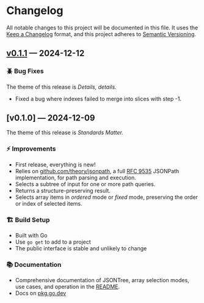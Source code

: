 # Changelog

All notable changes to this project will be documented in this file. It uses the
[Keep a Changelog] format, and this project adheres to [Semantic Versioning].

  [Keep a Changelog]: https://keepachangelog.com/en/1.1.0/
  [Semantic Versioning]: https://semver.org/spec/v2.0.0.html
    "Semantic Versioning 2.0.0"

## [v0.1.1] — 2024-12-12

### 🪲 Bug Fixes

The theme of this release is *Details, details.*

*   Fixed a bug where indexes failed to merge into slices with step -1.

  [v0.1.1]: https://github.com/theory/jsontree/compare/v0.1.0...v0.1.1

## [v0.1.0] — 2024-12-09

The theme of this release is *Standards Matter.*

### ⚡ Improvements

*   First release, everything is new!
*   Relies on [github.com/theory/jsonpath], a full [RFC 9535] JSONPath
    implementation, for path parsing and execution.
*   Selects a subtree of input for one or more path queries.
*   Returns a structure-preserving result.
*   Selects array items in *ordered* mode or *fixed* mode, preserving the
    order or index of selected items.

### 🏗️ Build Setup

*   Built with Go
*   Use `go get` to add to a project
*   The public interface is stable and unlikely to change

### 📚 Documentation

*   Comprehensive documentation of JSONTree, array selection modes, use cases,
    and operation in the [README].
*   Docs on [pkg.go.dev]

  [github.com/theory/jsonpath]: https://pkg.go.dev/github.com/theory/jsonpath
  [RFC 9535]: https://www.rfc-editor.org/rfc/rfc9535.html
    "RFC 9535 JSONPath: Query Expressions for JSON"
  [pkg.go.dev]: https://pkg.go.dev/github.com/theory/jsontree
  [README]: https://github.com/theory/jsontree/blob/v0.1.0/README.md
